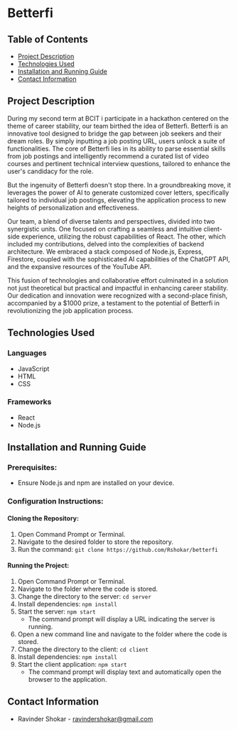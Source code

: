 # Betterfi

## Table of Contents
- [Project Description](#project-description)
- [Technologies Used](#technologies-used)
- [Installation and Running Guide](#installation-and-running-guide)
- [Contact Information](#contact-information)

## <a id="project-description"></a>Project Description
During my second term at BCIT i participate in a hackathon centered on the theme of career stability, our team birthed the idea of Betterfi. Betterfi is an innovative tool designed to bridge the gap between job seekers and their dream roles. By simply inputting a job posting URL, users unlock a suite of functionalities. The core of Betterfi lies in its ability to parse essential skills from job postings and intelligently recommend a curated list of video courses and pertinent technical interview questions, tailored to enhance the user's candidacy for the role.

But the ingenuity of Betterfi doesn't stop there. In a groundbreaking move, it leverages the power of AI to generate customized cover letters, specifically tailored to individual job postings, elevating the application process to new heights of personalization and effectiveness.

Our team, a blend of diverse talents and perspectives, divided into two synergistic units. One focused on crafting a seamless and intuitive client-side experience, utilizing the robust capabilities of React. The other, which included my contributions, delved into the complexities of backend architecture. We embraced a stack composed of Node.js, Express, Firestore, coupled with the sophisticated AI capabilities of the ChatGPT API, and the expansive resources of the YouTube API.

This fusion of technologies and collaborative effort culminated in a solution not just theoretical but practical and impactful in enhancing career stability. Our dedication and innovation were recognized with a second-place finish, accompanied by a $1000 prize, a testament to the potential of Betterfi in revolutionizing the job application process.

## <a id="technologies-used"></a>Technologies Used
### Languages
- JavaScript
- HTML
- CSS

### Frameworks
- React
- Node.js

## <a id="installation-and-running-guide"></a>Installation and Running Guide
### Prerequisites:
- Ensure Node.js and npm are installed on your device.

### Configuration Instructions:
#### Cloning the Repository:
1. Open Command Prompt or Terminal.
2. Navigate to the desired folder to store the repository.
3. Run the command: `git clone https://github.com/Rshokar/betterfi`

#### Running the Project:
1. Open Command Prompt or Terminal.
2. Navigate to the folder where the code is stored.
3. Change the directory to the server: `cd server`
4. Install dependencies: `npm install`
5. Start the server: `npm start`
   - The command prompt will display a URL indicating the server is running.
6. Open a new command line and navigate to the folder where the code is stored.
7. Change the directory to the client: `cd client`
8. Install dependencies: `npm install`
9. Start the client application: `npm start`
   - The command prompt will display text and automatically open the browser to the application.

## <a id="contact-information"></a>Contact Information
- Ravinder Shokar - ravindershokar@gmail.com
